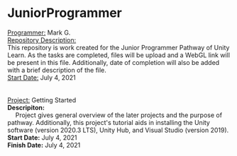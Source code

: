 # JuniorProgrammer

<ins>Programmer:</ins> Mark G. <br />
<ins>Repository Description:</ins> <br />
This repository is work created for the Junior Programmer Pathway of Unity Learn. As the tasks are completed, files will be upload and a WebGL link will be present in this file. Additionally, date of completion will also be added with a brief description of the file. <br />
<ins>Start Date:</ins> July 4, 2021 <br />
<br />
<br />
<ins>Project:</ins> Getting Started <br />
<b>Descripiton:</b> <br />
&emsp; Project gives general overview of the later projects and the purpose of pathway. Additionally, this project's tutorial aids in installing the Unity software (version 2020.3 LTS), Unity Hub, and Visual Studio (version 2019). <br />
<b>Start Date:</b> July 4, 2021 <br />
<b>Finish Date:</b> July 4, 2021 <br />
